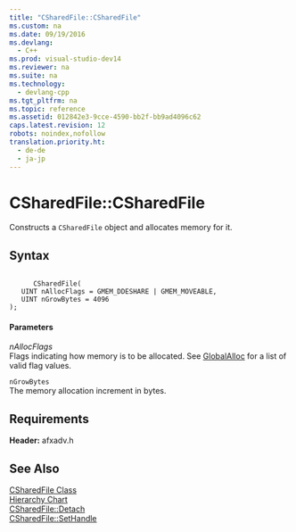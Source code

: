 ```yaml
---
title: "CSharedFile::CSharedFile"
ms.custom: na
ms.date: 09/19/2016
ms.devlang: 
  - C++
ms.prod: visual-studio-dev14
ms.reviewer: na
ms.suite: na
ms.technology: 
  - devlang-cpp
ms.tgt_pltfrm: na
ms.topic: reference
ms.assetid: 012842e3-9cce-4590-bb2f-bb9ad4096c62
caps.latest.revision: 12
robots: noindex,nofollow
translation.priority.ht: 
  - de-de
  - ja-jp
---
```

# CSharedFile::CSharedFile
Constructs a `CSharedFile` object and allocates memory for it.  
  
## Syntax  
  
```  
  
      CSharedFile(  
   UINT nAllocFlags = GMEM_DDESHARE | GMEM_MOVEABLE,  
   UINT nGrowBytes = 4096   
);  
```  
  
#### Parameters  
 *nAllocFlags*  
 Flags indicating how memory is to be allocated. See [GlobalAlloc](http://msdn.microsoft.com/library/windows/desktop/aa366574) for a list of valid flag values.  
  
 `nGrowBytes`  
 The memory allocation increment in bytes.  
  
## Requirements  
 **Header:** afxadv.h  
  
## See Also  
 [CSharedFile Class](../vs140/CSharedFile-Class.md)   
 [Hierarchy Chart](../vs140/Hierarchy-Chart.md)   
 [CSharedFile::Detach](../vs140/CSharedFile--Detach.md)   
 [CSharedFile::SetHandle](../vs140/CSharedFile--SetHandle.md)